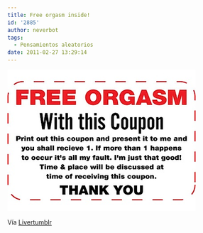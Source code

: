 ```yaml
---
title: Free orgasm inside!
id: '2885'
author: neverbot
tags:
  - Pensamientos aleatorios
date: 2011-02-27 13:29:14
---
```


![201102271328.jpg](./free-orgasm-inside/201102271328.jpg)

Vía [Livertumblr](http://livercake.tumblr.com/post/2085989263/valido-solo-por-este-fin-de-semana)